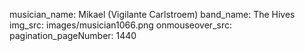 musician_name: Mikael (Vigilante Carlstroem)
band_name: The Hives
img_src: images/musician1066.png
onmouseover_src: 
pagination_pageNumber: 1440